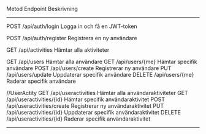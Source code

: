 Metod	Endpoint	                    Beskrivning
----    -------                         ----------
POST	/api/auth/login	                Logga in och få en JWT-token

POST	/api/auth/register	            Registrera en ny användare


GET     /api/activities                 Hämtar alla aktiviteter

GET     /api/users                       Hämtar alla användare
GET     /api/users/{me}                 Hämtar specifik användare
POST    /api/users/create               Registrerar ny användare
PUT     /api/users/update                 Uppdaterar specifik användare
DELETE  /api/users/{me}                 Raderar specifik användare

//UserActity 
GET     /api/useractivities                      Hämtar alla användaraktiviteter
GET     /api/useractivities/{id}                 Hämtar specifik användaraktivitet
POST    /api/useractivities/create               Registrerar ny användaraktivitet
PUT     /api/useractivities/{id}                 Uppdaterar specifik användaraktivitet
DELETE  /api/useractivities/{id}                 Raderar specifik användaraktivitet

------------------------------------------------------

